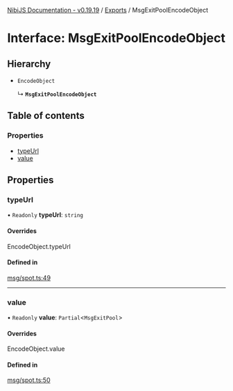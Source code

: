 [NibiJS Documentation - v0.19.19](../intro.md) / [Exports](../modules.md) / MsgExitPoolEncodeObject

# Interface: MsgExitPoolEncodeObject

## Hierarchy

- `EncodeObject`

  ↳ **`MsgExitPoolEncodeObject`**

## Table of contents

### Properties

- [typeUrl](MsgExitPoolEncodeObject.md#typeurl)
- [value](MsgExitPoolEncodeObject.md#value)

## Properties

### typeUrl

• `Readonly` **typeUrl**: `string`

#### Overrides

EncodeObject.typeUrl

#### Defined in

[msg/spot.ts:49](https://github.com/NibiruChain/ts-sdk/blob/6a4b668/packages/nibijs/src/msg/spot.ts#L49)

___

### value

• `Readonly` **value**: `Partial`<`MsgExitPool`\>

#### Overrides

EncodeObject.value

#### Defined in

[msg/spot.ts:50](https://github.com/NibiruChain/ts-sdk/blob/6a4b668/packages/nibijs/src/msg/spot.ts#L50)
